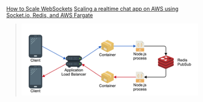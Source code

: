 [How to Scale WebSockets](https://hackernoon.com/scaling-websockets-9a31497af051)
[Scaling a realtime chat app on AWS using Socket.io, Redis, and AWS Fargate](https://medium.com/containers-on-aws/scaling-a-realtime-chat-app-on-aws-using-socket-io-redis-and-aws-fargate-4ed63fb1b681)

> ![](img/swsps.png) 